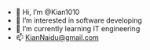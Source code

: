 - 👋 Hi, I’m @Kian1010
- 👀 I’m interested in software developing
- 🌱 I’m currently learning IT engineering
- 📫 KianNaidu@gmail.com

<!---
Kian1010/Kian1010 is a ✨ special ✨ repository because its `README.md` (this file) appears on your GitHub profile.
You can click the Preview link to take a look at your changes.
--->
